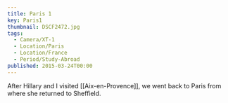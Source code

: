 ```yaml
---
title: Paris 1
key: Paris1
thumbnail: DSCF2472.jpg
tags:
  - Camera/XT-1
  - Location/Paris
  - Location/France
  - Period/Study-Abroad
published: 2015-03-24T00:00
---
```

After Hillary and I visited [[Aix-en-Provence]], we went back to Paris from where she returned to Sheffield.
